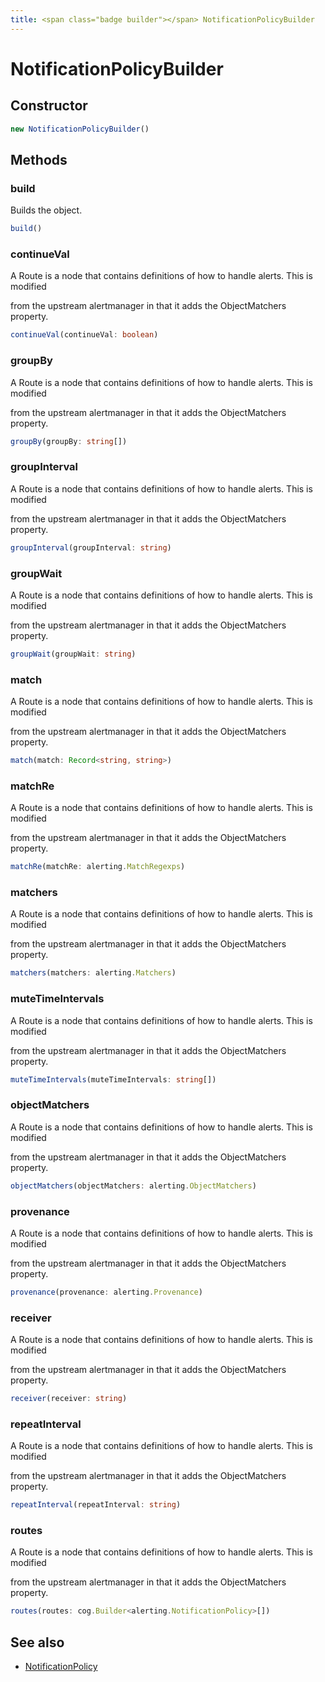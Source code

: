 ```yaml
---
title: <span class="badge builder"></span> NotificationPolicyBuilder
---
```

# <span class="badge builder"></span> NotificationPolicyBuilder

## Constructor

```typescript
new NotificationPolicyBuilder()
```
## Methods

### <span class="badge object-method"></span> build

Builds the object.

```typescript
build()
```

### <span class="badge object-method"></span> continueVal

A Route is a node that contains definitions of how to handle alerts. This is modified

from the upstream alertmanager in that it adds the ObjectMatchers property.

```typescript
continueVal(continueVal: boolean)
```

### <span class="badge object-method"></span> groupBy

A Route is a node that contains definitions of how to handle alerts. This is modified

from the upstream alertmanager in that it adds the ObjectMatchers property.

```typescript
groupBy(groupBy: string[])
```

### <span class="badge object-method"></span> groupInterval

A Route is a node that contains definitions of how to handle alerts. This is modified

from the upstream alertmanager in that it adds the ObjectMatchers property.

```typescript
groupInterval(groupInterval: string)
```

### <span class="badge object-method"></span> groupWait

A Route is a node that contains definitions of how to handle alerts. This is modified

from the upstream alertmanager in that it adds the ObjectMatchers property.

```typescript
groupWait(groupWait: string)
```

### <span class="badge object-method"></span> match

A Route is a node that contains definitions of how to handle alerts. This is modified

from the upstream alertmanager in that it adds the ObjectMatchers property.

```typescript
match(match: Record<string, string>)
```

### <span class="badge object-method"></span> matchRe

A Route is a node that contains definitions of how to handle alerts. This is modified

from the upstream alertmanager in that it adds the ObjectMatchers property.

```typescript
matchRe(matchRe: alerting.MatchRegexps)
```

### <span class="badge object-method"></span> matchers

A Route is a node that contains definitions of how to handle alerts. This is modified

from the upstream alertmanager in that it adds the ObjectMatchers property.

```typescript
matchers(matchers: alerting.Matchers)
```

### <span class="badge object-method"></span> muteTimeIntervals

A Route is a node that contains definitions of how to handle alerts. This is modified

from the upstream alertmanager in that it adds the ObjectMatchers property.

```typescript
muteTimeIntervals(muteTimeIntervals: string[])
```

### <span class="badge object-method"></span> objectMatchers

A Route is a node that contains definitions of how to handle alerts. This is modified

from the upstream alertmanager in that it adds the ObjectMatchers property.

```typescript
objectMatchers(objectMatchers: alerting.ObjectMatchers)
```

### <span class="badge object-method"></span> provenance

A Route is a node that contains definitions of how to handle alerts. This is modified

from the upstream alertmanager in that it adds the ObjectMatchers property.

```typescript
provenance(provenance: alerting.Provenance)
```

### <span class="badge object-method"></span> receiver

A Route is a node that contains definitions of how to handle alerts. This is modified

from the upstream alertmanager in that it adds the ObjectMatchers property.

```typescript
receiver(receiver: string)
```

### <span class="badge object-method"></span> repeatInterval

A Route is a node that contains definitions of how to handle alerts. This is modified

from the upstream alertmanager in that it adds the ObjectMatchers property.

```typescript
repeatInterval(repeatInterval: string)
```

### <span class="badge object-method"></span> routes

A Route is a node that contains definitions of how to handle alerts. This is modified

from the upstream alertmanager in that it adds the ObjectMatchers property.

```typescript
routes(routes: cog.Builder<alerting.NotificationPolicy>[])
```

## See also

 * <span class="badge object-type-interface"></span> [NotificationPolicy](./object-NotificationPolicy.md)
